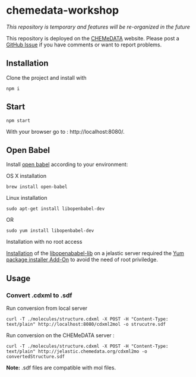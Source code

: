 # chemedata-workshop

*This repository is temporary and features will be re-organized in the future*

This repository is deployed on the [CHEMeDATA](http://jelastic.chemedata.org/) website.
Please post a [GitHub Issue](https://github.com/CHEMeDATA/chemedata-workshop/issues/new) if you have comments or want to report problems.

## Installation

Clone the project and install with

`npm i`

## Start 

`npm start`

With your browser go to : http://localhost:8080/.

## Open Babel 

Install [open babel](https://www.npmjs.com/package/openbabel) according to your environment:

OS X installation
```
brew install open-babel
```

Linux installation 

```
sudo apt-get install libopenbabel-dev
```

OR

```
sudo yum install libopenbabel-dev
```

Installation with no root access

[Installation](https://docs.jelastic.com/environment-import) of the [libopenababel-lib](https://www.npmjs.com/package/openbabel) on a jelastic server required the [Yum package installer Add-On](https://github.com/jelastic-jps/packages-installer) to avoid the need of root priviledge.

## Usage 

### Convert .cdxml to .sdf 
Run conversion from local server
```
curl -T ./molecules/structure.cdxml -X POST -H "Content-Type: text/plain" http://localhost:8080/cdxml2mol -o strucutre.sdf
```

Run conversion on the CHEMeDATA server :
```
curl -T ./molecules/structure.cdxml -X POST -H "Content-Type: text/plain" http://jelastic.chemedata.org/cdxml2mo -o convertedStructure.sdf
```

**Note:** .sdf files are compatible with mol files.